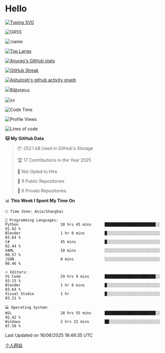 # Hello


[![Typing SVG](https://readme-typing-svg.demolab.com?font=Fira+Code&pause=1000&color=F78FDE&width=435&lines=Ciallo%ef%bd%9e(%e2%88%a0%e3%83%bb%cf%89%3c+)%e2%8c%92%e2%98%85)](https://git.io/typing-svg)

![GRSS](https://github-readme-steam-card.vercel.app/status/?steamid=76561198221796636&show_in_game_bg=true&show_recent_game_bg=true&animated_avatar=true)

![:name](https://count.getloli.com/get/@hk416?theme=rule34)

[![Top Langs](https://github-readme-stats.vercel.app/api/top-langs/?username=qq583044063qq&locale=cn&hide=javascript,html)](https://github.com/anuraghazra/github-readme-stats)

[![Anurag's GitHub stats](https://github-readme-stats.vercel.app/api?username=qq583044063qq&count_private=true&show_icons=true&locale=cn)](https://github.com/anuraghazra/github-readme-stats)

[![GitHub Streak](https://streak-stats.demolab.com/?user=qq583044063qq&locale=zh_Hans)](https://git.io/streak-stats)

[![Ashutosh's github activity graph](https://github-readme-activity-graph.vercel.app/graph?username=qq583044063qq)](https://github.com/ashutosh00710/github-readme-activity-graph)

![B站status](https://stats.justsong.cn/api/bilibili/?id=3931848&lang=zh-CN)

![xx](xx.gif)

<!--START_SECTION:waka-->
![Code Time](http://img.shields.io/badge/Code%20Time-1%2C664%20hrs%2049%20mins-blue)

![Profile Views](http://img.shields.io/badge/Profile%20Views-4-blue)

![Lines of code](https://img.shields.io/badge/From%20Hello%20World%20I%27ve%20Written-905.4%20thousand%20lines%20of%20code-blue)

**🐱 My GitHub Data** 

> 📦 252.1 kB Used in GitHub's Storage 
 > 
> 🏆 17 Contributions in the Year 2025
 > 
> 🚫 Not Opted to Hire
 > 
> 📜 9 Public Repositories 
 > 
> 🔑 6 Private Repositories 
 > 
📊 **This Week I Spent My Time On** 

```text
🕑︎ Time Zone: Asia/Shanghai

💬 Programming Languages: 
Python                   28 hrs 45 mins      ███████████████████████░░   91.92 % 
Blender                  1 hr 8 mins         █░░░░░░░░░░░░░░░░░░░░░░░░   03.64 % 
C#                       45 mins             █░░░░░░░░░░░░░░░░░░░░░░░░   02.44 % 
XAML                     10 mins             ░░░░░░░░░░░░░░░░░░░░░░░░░   00.57 % 
JSON                     8 mins              ░░░░░░░░░░░░░░░░░░░░░░░░░   00.46 % 

🔥 Editors: 
VS Code                  29 hrs 9 mins       ███████████████████████░░   93.15 % 
Blender                  1 hr 8 mins         █░░░░░░░░░░░░░░░░░░░░░░░░   03.64 % 
Visual Studio            1 hr                █░░░░░░░░░░░░░░░░░░░░░░░░   03.21 % 

💻 Operating System: 
WSL                      28 hrs 55 mins      ███████████████████████░░   92.42 % 
Windows                  2 hrs 22 mins       ██░░░░░░░░░░░░░░░░░░░░░░░   07.58 % 
```


 Last Updated on 16/06/2025 18:48:35 UTC
<!--END_SECTION:waka-->

[个人网站](https://blog.ayatsukinora.org.cn)
